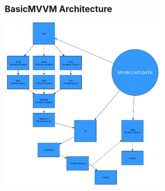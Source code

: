 # BasicMVVM Architecture
![Alt text](https://github.com/NaturalizerINA/BasicMVVM/blob/master/mvvm.jpg "MVVM Architecture")
